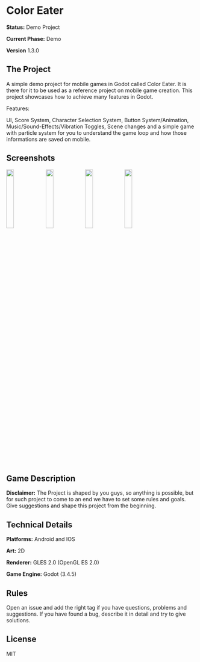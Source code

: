 # Color Eater

**Status:** Demo Project

**Current Phase:** Demo

**Version** 1.3.0

## The Project

A simple demo project for mobile games in Godot called Color Eater. It is there for it to be used as a reference project on mobile game creation. This project showcases how to achieve many features in Godot.

Features:

UI, Score System, Character Selection System, Button System/Animation, Music/Sound-Effects/Vibration Toggles, Scene changes and a simple game with particle system for you to understand the game loop and how those informations are saved on mobile.

## Screenshots

<p float="left">
<img src="https://github.com/kamyab-nazari/color-eater-demo/blob/main/screenshots/Screenshot-1.png" width="20%" height="20%">
<img src="https://github.com/kamyab-nazari/color-eater-demo/blob/main/screenshots/Screenshot-2.png" width="20%" height="20%">
<img src="https://github.com/kamyab-nazari/color-eater-demo/blob/main/screenshots/Screenshot-3.png" width="20%" height="20%">
<img src="https://github.com/kamyab-nazari/color-eater-demo/blob/main/screenshots/Screenshot-4.png" width="20%" height="20%">
</p>

## Game Description

**Disclaimer:** The Project is shaped by you guys, so anything is possible, but for such project to come to an end we have to set some rules and goals. Give suggestions and shape this project from the beginning.

## Technical Details

**Platforms:** Android and IOS

**Art:** 2D

**Renderer:** GLES 2.0 (OpenGL ES 2.0)

**Game Engine:** Godot (3.4.5)

## Rules

Open an issue and add the right tag if you have questions, problems and suggestions. If you have found a bug, describe it in detail and try to give solutions.

## License

MIT
